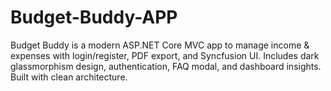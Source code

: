 # Budget-Buddy-APP
Budget Buddy is a modern ASP.NET Core MVC app to manage income &amp; expenses with login/register, PDF export, and Syncfusion UI. Includes dark glassmorphism design, authentication, FAQ modal, and dashboard insights. Built with clean architecture.
